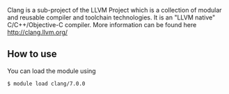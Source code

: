 Clang is a sub-project of the LLVM Project which is a collection of modular and reusable compiler and toolchain technologies. It is an "LLVM native" C/C++/Objective-C compiler.
More information can be found here http://clang.llvm.org/


## How to use

You can load the module using
```
$ module load clang/7.0.0
```

